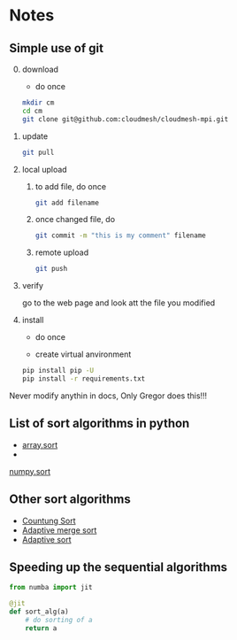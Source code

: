 # Notes

## Simple use of git

0. download
   - do once

   ```bash
   mkdir cm
   cd cm
   git clone git@github.com:cloudmesh/cloudmesh-mpi.git
   ```
   
1. update

   ```bash
   git pull
   ```
   
2. local upload
    

   1. to add file, do once

      ```bash
      git add filename
      ```
   
   2. once changed file, do

      ```bash
      git commit -m "this is my comment" filename
      ```
	
   3. remote upload

      ```bash
      git push
      ```
	
3. verify

   go to the web page and look att the file you modified

4. install

   - do once

   - create virtual anvironment

   ```bash
   pip install pip -U
   pip install -r requirements.txt
   ```

Never modify anythin in docs, Only Gregor does this!!!

## List of sort algorithms in python

* [array.sort](https://docs.python.org/3/howto/sorting.html)
*
[numpy.sort](https://numpy.org/doc/stable/reference/generated/numpy.sort.html)

## Other sort algorithms

* [Countung Sort](https://en.wikipedia.org/wiki/Counting_sort)
* [Adaptive merge sort](https://www.tutorialspoint.com/adaptive-merging-and-sorting-in-data-structure)
* [Adaptive sort](https://en.wikipedia.org/wiki/Adaptive_sort)

## Speeding up the sequential algorithms

```python
from numba import jit

@jit
def sort_alg(a)
	# do sorting of a
	return a
```

